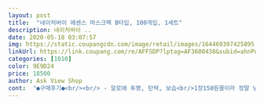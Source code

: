```yaml
---
layout: post 
title:  "네이처바이 에센스 마스크팩 B타입, 100개입, 1세트" 
description: 네이처바이 ..
date: 2020-05-18 03:07:57 
img: https://static.coupangcdn.com/image/retail/images/164469397425895-1002d814-7c90-4878-b195-1f5d86f995b2.jpg 
linkUrl: https://link.coupang.com/re/AFFSDP?lptag=AF3600438&subid=ahnPublicAsk&pageKey=26578724&itemId=102846044&vendorItemId=3195245846&traceid=V0-113-adbd487ddaebc94b 
categories: [1010] 
color: 9E9D24 
price: 18500 
author: Ask View Shop 
cont:  "●구매후기●<br/><br/> - 알로애 투명, 탄력, 보습<br/>1장150원꼴이라 정말 넘 저렴하네요<br/>가격대비 시트도 부드럽고 에센스도 적당합니다.<br/><br/>가격만보고 덜컥 구매했어요!<br/>고가의 팩도 한때는 많이써봤는데요.<br/><br/>고가의팩은 시트가 아주얇아서 밀착감은  좋은데 붙이기 힘든 단점이있고, 에센스가 지나치게많아도 흘러내리거든요<br/>관리실다니긴 비용도 시간도 여유가읎네유.<br/><br/>그나마 팩이라도 하는게 최고의 피부관리에요<br/>근데 이 마스크팩은 두께도 적당하고 밀착력도 나름괜찮고 에센스양도적당해요.<br/><br/>다만, 화해어플보니 성분이많이 안좋네요ㅠㅠ<br/>두번째 구매입니다 1일1팩하기 딱이에요<br/>마스크를 사고싶은데 다른 마스크를 구매함<br/>매일팩하는거도 부담이라<br/>사계절 항상 건조한 피부인데<br/>아기낳고 피부관리 너무 안해서 1일1팩이라도 해보려고 구매했어요!<br/>알콜 냄새가 많이 나는데 땡기지는 않음 미끈미끈 시원함 붙이고 나면 촉촉한데 마스크시트 때버리고 피부가 땡기는 느낌이 들음 에뛰드나 이니스프리나 더페이스샵같이  흡수는안되고 피부에 다 남아 있는 느낌이 들음<br/>엄청민감성은 아니라 당장은 괜찮지만 장기적으론 안좋을거같아서요.<br/><br/>재구매는 안할예정이에요ㅠ<br/>특히 더 보습효과있는 것 같아요<br/>팩하고 돌아다니면서 집안일도했네요ㅎㅎ<br/>향과 보습력도 무난하네요<br/>" 
---
```

